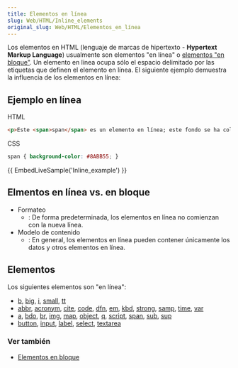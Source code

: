 ```yaml
---
title: Elementos en línea
slug: Web/HTML/Inline_elements
original_slug: Web/HTML/Elementos_en_línea
---
```


Los elementos en HTML (lenguaje de marcas de hipertexto - **Hypertext Markup Language**) usualmente son elementos "en línea" o [elementos "en bloque"](/es/docs/Web/HTML/Block-level_elements). Un elemento en línea ocupa sólo el espacio delimitado por las etiquetas que definen el elemento en línea. El siguiente ejemplo demuestra la influencia de los elementos en línea:

## Ejemplo en línea

HTML

```html
<p>Este <span>span</span> es un elemento en línea; este fondo se ha coloreado para mostrar el principio y fin de la influencia del elemento en línea</p>
```

CSS

```css
span { background-color: #8ABB55; }
```

{{ EmbedLiveSample('Inline_example') }}

## Elmentos en línea vs. en bloque

- Formateo
  - : De forma predeterminada, los elementos en línea no comienzan con la nueva línea.
- Modelo de contenido
  - : En general, los elementos en línea pueden contener únicamente los datos y otros elementos en línea.

## Elementos

Los siguientes elementos son "en línea":

- [b](/es/docs/Web/HTML/Elemento/b), [big](/es/docs/Web/HTML/Elemento/big), [i](/es/docs/Web/HTML/Elemento/i), [small](/es/docs/Web/HTML/Elemento/small), [tt](/es/docs/Web/HTML/Elemento/tt)
- [abbr](/es/docs/Web/HTML/Elemento/abbr), [acronym](/es/docs/Web/HTML/Elemento/acronym), [cite](/es/docs/Web/HTML/Elemento/cite), [code](/es/docs/Web/HTML/Elemento/code), [dfn](/es/docs/Web/HTML/Elemento/dfn), [em](/es/docs/Web/HTML/Elemento/em), [kbd](/es/docs/Web/HTML/Elemento/kbd), [strong](/es/docs/Web/HTML/Elemento/strong), [samp](/es/docs/Web/HTML/Elemento/samp), [time](/es/docs/Web/HTML/Elemento/time), [var](/es/docs/Web/HTML/Elemento/var)
- [a](/es/docs/Web/HTML/Elemento/a), [bdo](/es/docs/Web/HTML/Elemento/bdo), [br](/es/docs/Web/HTML/Elemento/br), [img](/es/docs/Web/HTML/Elemento/Img), [map](/es/docs/Web/HTML/Elemento/map), [object](/es/docs/Web/HTML/Elemento/object), [q](/es/docs/Web/HTML/Elemento/q), [script](/es/docs/Web/HTML/Elemento/Script), [span](/es/docs/Web/HTML/Elemento/span), [sub](/es/docs/Web/HTML/Elemento/sub), [sup](/es/docs/Web/HTML/Elemento/sup)
- [button](/es/docs/Web/HTML/Elemento/button), [input](/es/docs/Web/HTML/Elemento/Input), [label](/es/docs/Web/HTML/Elemento/label), [select](/es/docs/Web/HTML/Elemento/select), [textarea](/es/docs/Web/HTML/Elemento/textarea)

### Ver también

- [Elementos en bloque](/es/docs/Web/HTML/Block-level_elements)
